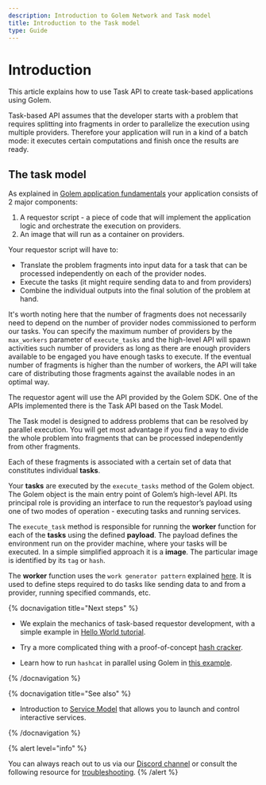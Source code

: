 ```yaml
---
description: Introduction to Golem Network and Task model
title: Introduction to the Task model
type: Guide
---
```


# Introduction

This article explains how to use Task API to create task-based applications using Golem.

Task-based API assumes that the developer starts with a problem that requires splitting into fragments in order to parallelize the execution using multiple providers. Therefore your application will run in a kind of a batch mode: it executes certain computations and finish once the results are ready.

## The task model

As explained in [Golem application fundamentals](/docs/creators/python/guides/application-fundamentals) your application consists of 2 major components:

1. A requestor script - a piece of code that will implement the application logic and orchestrate the execution on providers.
2. An image that will run as a container on providers.

Your requestor script will have to:

- Translate the problem fragments into input data for a task that can be processed independently on each of the provider nodes.
- Execute the tasks (it might require sending data to and from providers)
- Combine the individual outputs into the final solution of the problem at hand.

It's worth noting here that the number of fragments does not necessarily need to depend on the number of provider nodes commissioned to perform our tasks. You can specify the maximum number of providers by the `max_workers` parameter of `execute_tasks` and the high-level API will spawn activities such number of providers as long as there are enough providers available to be engaged you have enough tasks to execute. If the eventual number of fragments is higher than the number of workers, the API will take care of distributing those fragments against the available nodes in an optimal way.

The requestor agent will use the API provided by the Golem SDK. One of the APIs implemented there is the Task API based on the Task Model.

The Task model is designed to address problems that can be resolved by parallel execution. You will get most advantage if you find a way to divide the whole problem into fragments that can be processed independently from other fragments. 

Each of these fragments is associated with a certain set of data that constitutes individual **tasks**.

Your **tasks** are executed by the `execute_tasks` method of the Golem object. The Golem object is the main entry point of Golem’s high-level API. Its principal role is providing an interface to run the requestor’s payload using one of two modes of operation - executing tasks and running services.

The `execute_task` method is responsible for running the **worker** function for each of the **tasks** using the defined **payload**. The payload defines the environment run on the provider machine, where your tasks will be executed. In a simple simplified approach it is a **image**. The particular image is identified by its `tag` or `hash`.

The **worker** function uses the `work generator pattern` explained [here](/docs/creators/python/guides/application-fundamentals#work-generator-pattern-and-workcontext). It is used to define steps required to do tasks like sending data to and from a provider, running specified commands, etc. 


{% docnavigation title="Next steps" %}

- We explain the mechanics of task-based requestor development, with a simple example in [Hello World tutorial](/docs/creators/python/tutorials/task-example-0-hello).

- Try a more complicated thing with a proof-of-concept [hash cracker](/docs/creators/python/tutorials/task-example-1-cracker).

- Learn how to run `hashcat` in parallel using Golem in [this example](/docs/creators/python/tutorials/task-example-2-hashcat).

{% /docnavigation %}

{% docnavigation title="See also" %}

- Introduction to [Service Model](/docs/creators/python/guides/service-model) that allows you to launch and control interactive services.

{% /docnavigation %}

{% alert level="info" %}

You can always reach out to us via our [Discord channel](https://chat.golem.network/) or consult the following resource for [troubleshooting](/docs/creators/troubleshooting/python).
{% /alert %}
